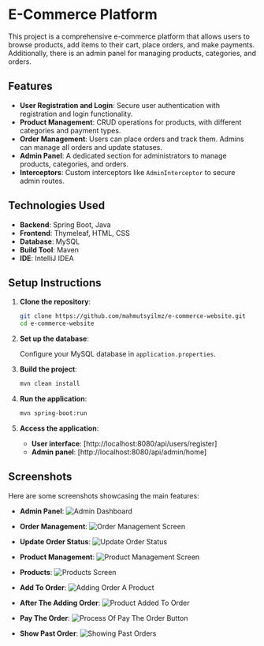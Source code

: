 # E-Commerce Platform

This project is a comprehensive e-commerce platform that allows users to browse products, add items to their cart, place orders, and make payments. Additionally, there is an admin panel for managing products, categories, and orders.

## Features

- **User Registration and Login**: Secure user authentication with registration and login functionality.
- **Product Management**: CRUD operations for products, with different categories and payment types.
- **Order Management**: Users can place orders and track them. Admins can manage all orders and update statuses.
- **Admin Panel**: A dedicated section for administrators to manage products, categories, and orders.
- **Interceptors**: Custom interceptors like `AdminInterceptor` to secure admin routes.

## Technologies Used

- **Backend**: Spring Boot, Java
- **Frontend**: Thymeleaf, HTML, CSS
- **Database**: MySQL
- **Build Tool**: Maven
- **IDE**: IntelliJ IDEA

## Setup Instructions

1. **Clone the repository**:
   ```bash
   git clone https://github.com/mahmutsyilmz/e-commerce-website.git
   cd e-commerce-website

2. **Set up the database**:

   Configure your MySQL database in `application.properties`.

3. **Build the project**:

   ```bash
   mvn clean install

4. **Run the application**:

   ```bash
   mvn spring-boot:run

5. **Access the application**:

   - **User interface**: [http://localhost:8080/api/users/register]
   - **Admin panel**: [http://localhost:8080/api/admin/home]
  
## Screenshots

Here are some screenshots showcasing the main features:

- **Admin Panel**:
  ![Admin Dashboard](images/adminPanel.png)

- **Order Management**:
  ![Order Management Screen](images/ordersPanel.png)

- **Update Order Status**:
  ![Update Order Status](images/updateOrderStatus.png)  

- **Product Management**:
  ![Product Management Screen](images/productManagement.png)

- **Products**:
  ![Products Screen](images/admin-dashboard.png)

- **Add To Order**:
  ![Adding Order A Product](images/addToOrder.png)

- **After The Adding Order**:
  ![Product Added To Order](images/afterAddToOrder.png)

- **Pay The Order**:
  ![Process Of Pay The Order Button](images/payToOrder.png)

- **Show Past Order**:
  ![Showing Past Orders](images/showPastOrders.png)




